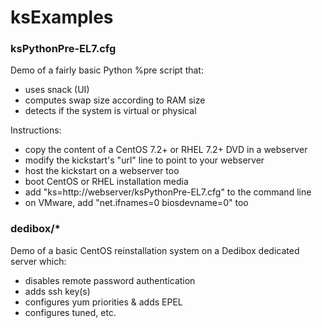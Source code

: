 # ksExamples

### ksPythonPre-EL7.cfg

Demo of a fairly basic Python %pre script that:
* uses snack (UI)
* computes swap size according to RAM size
* detects if the system is virtual or physical

Instructions:
* copy the content of a CentOS 7.2+ or RHEL 7.2+ DVD in a webserver
* modify the kickstart's "url" line to point to your webserver
* host the kickstart on a webserver too
* boot CentOS or RHEL installation media
* add "ks=http://webserver/ksPythonPre-EL7.cfg" to the command line
* on VMware, add "net.ifnames=0 biosdevname=0" too

### dedibox/*

Demo of a basic CentOS reinstallation system on a Dedibox dedicated server which:
* disables remote password authentication
* adds ssh key(s)
* configures yum priorities & adds EPEL
* configures tuned, etc.
 
